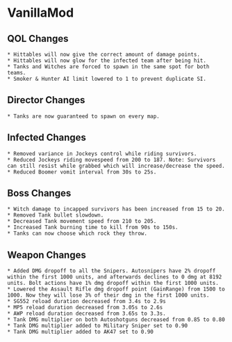 # VanillaMod

## **QOL Changes**
	* Hittables will now give the correct amount of damage points.
	* Hittables will now glow for the infected team after being hit.
	* Tanks and Witches are forced to spawn in the same spot for both teams.
	* Smoker & Hunter AI limit lowered to 1 to prevent duplicate SI.

## **Director Changes**
	* Tanks are now guaranteed to spawn on every map.

## **Infected Changes**
	* Removed variance in Jockeys control while riding survivors.
	* Reduced Jockeys riding movespeed from 200 to 187. Note: Survivors can still resist while grabbed which will increase/decrease the speed.
	* Reduced Boomer vomit interval from 30s to 25s.
	
## **Boss Changes**
	* Witch damage to incapped survivors has been increased from 15 to 20.
	* Removed Tank bullet slowdown.
	* Decreased Tank movement speed from 210 to 205.
	* Increased Tank burning time to kill from 90s to 150s.
	* Tanks can now choose which rock they throw.

## **Weapon Changes**
	* Added DMG dropoff to all the Snipers. Autosnipers have 2% dropoff within the first 1000 units, and afterwards declines to 0 dmg at 8192 units. Bolt actions have 1% dmg dropoff within the first 1000 units.
	* Lowered the Assault Rifle dmg dropoff point (GainRange) from 1500 to 1000. Now they will lose 3% of their dmg in the first 1000 units.
	* SG552 reload duration decreased from 3.4s to 2.9s
	* MP5 reload duration decreased from 3.05s to 2.6s
	* AWP reload duration decreased from 3.65s to 3.3s.
	* Tank DMG multiplier on both Autoshotguns decreased from 0.85 to 0.80
	* Tank DMG multiplier added to Military Sniper set to 0.90
	* Tank DMG multiplier added to AK47 set to 0.90
